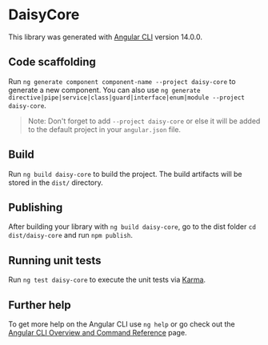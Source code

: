 # DaisyCore

This library was generated with [Angular CLI](https://github.com/angular/angular-cli) version 14.0.0.

## Code scaffolding

Run `ng generate component component-name --project daisy-core` to generate a new component. You can also use `ng generate directive|pipe|service|class|guard|interface|enum|module --project daisy-core`.
> Note: Don't forget to add `--project daisy-core` or else it will be added to the default project in your `angular.json` file. 

## Build

Run `ng build daisy-core` to build the project. The build artifacts will be stored in the `dist/` directory.

## Publishing

After building your library with `ng build daisy-core`, go to the dist folder `cd dist/daisy-core` and run `npm publish`.

## Running unit tests

Run `ng test daisy-core` to execute the unit tests via [Karma](https://karma-runner.github.io).

## Further help

To get more help on the Angular CLI use `ng help` or go check out the [Angular CLI Overview and Command Reference](https://angular.io/cli) page.
